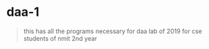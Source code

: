 # daa-1
> this has all the programs necessary for daa lab of 2019 for cse students of nmit 2nd year
